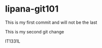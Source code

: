 # lipana-git101

This is my first commit and will not be the last

This is my second git change

IT1331L
